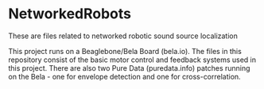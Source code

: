 # NetworkedRobots
These are files related to networked robotic sound source localization

This project runs on a Beaglebone/Bela Board (bela.io). The files in this repository consist of the basic motor control and feedback systems used in this project. There are also two Pure Data (puredata.info) patches running on the Bela - one for envelope detection and one for cross-correlation. 
